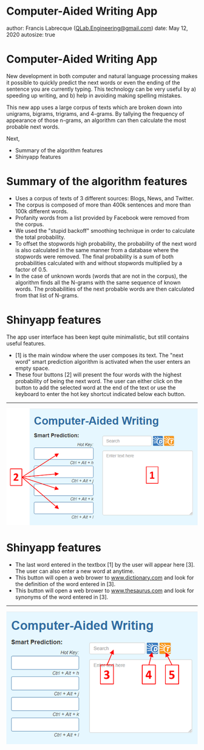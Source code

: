 Computer-Aided Writing App
========================================================
author: Francis Labrecque (QLab.Engineering@gmail.com)
date: May 12, 2020
autosize: true

<style>
.reveal .slides section .slideContent{
    font-size: 20pt;
}
</style>

Computer-Aided Writing App
========================================================

New development in both computer and natural language processing makes it possible to quickly predict the next words or even the ending of the sentence you are currently typing. This technology can be very useful by a) speeding up writing, and b) help in avoiding making spelling mistakes.

This new app uses a large corpus of texts which are broken down into unigrams, bigrams, trigrams, and 4-grams. By tallying the frequency of appearance of those n-grams, an algorithm can then calculate the most probable next words.

Next,

- Summary of the algorithm features
- Shinyapp features

Summary of the algorithm features
========================================================

- Uses a corpus of texts of 3 different sources: Blogs, News, and Twitter.
- The corpus is composed of more than 400k sentences and more than 100k different words.
- Profanity words from a list provided by Facebook were removed from the corpus. 
- We used the "stupid backoff" smoothing technique in order to calculate the total probability.
- To offset the stopwords high probability, the probability of the next word is also calculated in the same manner from a database where the stopwords were removed. The final probability is a sum of both probabilities calculated with and without stopwords multiplied by a factor of 0.5.
- In the case of unknown words (words that are not in the corpus), the algorithm finds all the N-grams with the same sequence of known words. The probabilities of the next probable words are then calculated from that list of N-grams.


Shinyapp features
========================================================
The app user interface has been kept quite minimalistic, but still contains useful features.

- [1] is the main window where the user composes its text. The "next word" smart prediction algorithm is activated when the user enters an empty space.
- These four buttons [2] will present the four words with the highest probability of being the next word. The user can either click on the button to add the selected word at the end of the text or use the keyboard to enter the hot key shortcut indicated below each button.

***
![alt text](CAWapp2.png)

Shinyapp features
========================================================
- The last word entered in the textbox [1] by the user will appear here [3]. The user can also enter a new word at anytime.
- This button will open a web brower to www.dictionary.com and look for the definition of the word entered in [3].
- This button will open a web brower to www.thesaurus.com and look for synonyms of the word entered in [3].

***
![alt text](CAWapp3.png)
